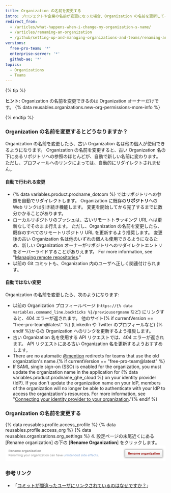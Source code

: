 ```yaml
---
title: Organization の名前を変更する
intro: プロジェクトや企業の名前が変更になった場合、Organization の名前を更新して一致させることができます。
redirect_from:
  - /articles/what-happens-when-i-change-my-organization-s-name/
  - /articles/renaming-an-organization
  - /github/setting-up-and-managing-organizations-and-teams/renaming-an-organization
versions:
  free-pro-team: '*'
  enterprise-server: '*'
  github-ae: '*'
topics:
  - Organizations
  - Teams
---
```


{% tip %}

**ヒント:** Organization の名前を変更できるのは Organization オーナーだけです。 {% data reusables.organizations.new-org-permissions-more-info %}

{% endtip %}

### Organization の名前を変更するとどうなりますか？

Organization の名前を変更したら、古い Organization 名は他の個人が使用できるようになります。 Organization の名前を変更すると、古い Organization 名の下にあるリポジトリへの参照のほとんどが、自動で新しい名前に変わります。 ただし、プロフィールへのリンクによっては、自動的にリダイレクトされません。

#### 自動で行われる変更

- {% data variables.product.prodname_dotcom %} ではリポジトリへの参照を自動でリダイレクトします。  Organization に既存の**リポジトリ**への Web リンクは引き続き機能します。 変更を開始してから完了するまでに数分かかることがあります。
- ローカルリポジトリのプッシュは、古いリモートトラッキング URL へは更新なしでそのまま行えます。 ただし、Organization の名前を変更したら、既存のすべてのリモートリポジトリ URL を更新するよう推奨します。 変更後の古い Organization 名は他のいずれの個人も使用できるようになるため、新しい Organization オーナーがリポジトリへのリダイレクトエントリをオーバーライドすることがありえます。 For more information, see "[Managing remote repositories](/github/getting-started-with-github/managing-remote-repositories)."
- 以前の Git コミットも、Organization 内のユーザへ正しく関連付けられます。

#### 自動ではない変更

Organization の名前を変更したら、次のようになります:
- 以前の Organization プロフィールページ (`https://{% data variables.command_line.backticks %}/previousorgname` など) にリンクすると、404 エラーが返されます。 他のサイト{% if currentVersion == "free-pro-team@latest" %} (LinkedIn や Twitter のプロフィールなど) {% endif %}からの Organization へのリンクを更新するよう推奨します。
- 古い Organization 名を使用する API リクエストでは、404 エラーが返されます。 API リクエストにある古い Organization 名を更新するようおすすめします。
- There are no automatic [@mention](/articles/basic-writing-and-formatting-syntax/#mentioning-people-and-teams) redirects for teams that use the old organization's name.{% if currentVersion == "free-pro-team@latest" %}
- If SAML single sign-on (SSO) is enabled for the organization, you must update the organization name in the application for {% data variables.product.prodname_ghe_cloud %} on your identity provider (IdP). If you don't update the organization name on your IdP, members of the organization will no longer be able to authenticate with your IdP to access the organization's resources. For more information, see "[Connecting your identity provider to your organization](/github/setting-up-and-managing-organizations-and-teams/connecting-your-identity-provider-to-your-organization)."{% endif %}

### Organization の名前を変更する

{% data reusables.profile.access_profile %}
{% data reusables.profile.access_org %}
{% data reusables.organizations.org_settings %}
4. 設定ページの末尾近くにある [Rename organization] の下の [**Rename Organization**] をクリックします。 ![[Rename organization] ボタン](/assets/images/help/settings/settings-rename-organization.png)

### 参考リンク

* 「[コミットが間違ったユーザにリンクされているのはなぜですか？](/articles/why-are-my-commits-linked-to-the-wrong-user)」
